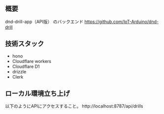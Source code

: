 
## 概要

dnd-drill-app（API版） のバックエンド
https://github.com/IoT-Arduino/dnd-drill


## 技術スタック
- hono
- Cloudflare workers
- Cloudflare D1
- drizzle
- Clerk


## ローカル環境立ち上げ

以下のようにAPIにアクセスすること。
http://localhost:8787/api/drills






